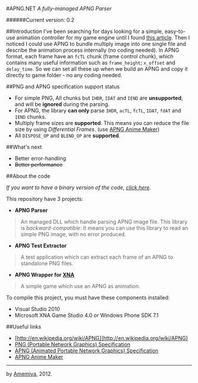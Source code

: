 #APNG.NET
*A fully-managed APNG Parser*

######Current version: 0.2

##Introduction
I've been searching for days looking for a simple, easy-to-use animation controller for my game engine until I found [this article](http://www.codeproject.com/Articles/36179/APNG-Viewer). Then I noticed I could use APNG to bundle multiply image into one single file and describe the animation process internally (no coding needed). In APNG format, each frame have an `fcTL` chunk (frame control chunk), which contains many useful information such as `frame_height`; `x_offset` and `delay_time`. So we can set all these up when we build an APNG and copy it directly to game folder - no any coding needed.

##PNG and APNG specification support status

*   For simple PNG, All chunks but `IHDR`, `IDAT` and `IEND` are **unsupported**, and will be **ignored** during the parsing.
*   For APNG, the library **can only** parse `IHDR`, `acTL`, `fcTL`, `IDAT`, `fdAT` and `IEND` chunks.
*   Multiply frame sizes are **supported**. This means you can reduce the file size by using *Differential Frames*. (use [APNG Anime Maker](https://sites.google.com/site/cphktool/apng-anime-maker))
*   All `DISPOSE_OP` and `BLEND_OP` are **supported**.

##What's next

*   Better error-handling
*   ~~Better performance~~

##About the code

*If you want to have a binary version of the code, [click here](https://github.com/xupefei/APNG.NET/downloads).*

This repository have 3 projects:

*   **APNG Parser**
>   An managed DLL which handle parsing APNG image file.
>   This library is *backward-compatible*: It means you can use this library to read an simple PNG image, with no error produced.

*   **APNG Test Extractor**
>   A test application which can extract each frame of an APNG to standalone PNG files.

*   **APNG Wrapper for [XNA](http://en.wikipedia.org/wiki/Microsoft_XNA)**
>   A simple game which use an APNG as animation.

To compile this project, you must have these components installed:

*   Visual Studio 2010
*   Microsoft XNA Game Studio 4.0 *or* Windows Phone SDK 7.1

##Useful links

*   [http://en.wikipedia.org/wiki/APNG](http://en.wikipedia.org/wiki/APNG)
*   [PNG (Portable Network Graphics) Specification](http://www.libpng.org/pub/png/spec/1.2/png-1.2-pdg.html)
*   [APNG (Animated Portable Network Graphics) Specification](https://wiki.mozilla.org/APNG_Specification)
*   [APNG Anime Maker](https://sites.google.com/site/cphktool/apng-anime-maker)

----------
by [Amemiya](https://plus.google.com/104849771033212826335), 2012.
